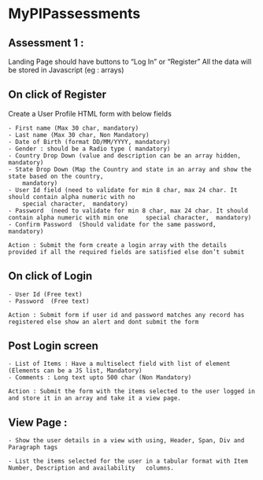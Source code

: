 # MyPIPassessments

Assessment 1 :
---------------

Landing Page should have buttons to  “Log In” or “Register”
All the data will be stored in Javascript (eg : arrays)

On click of Register
--------------------
Create a User Profile HTML form with below fields

	- First name (Max 30 char, mandatory)
	- Last name (Max 30 char, Non Mandatory)
	- Date of Birth (format DD/MM/YYYY, mandatory)
	- Gender : should be a Radio type ( mandatory)
	- Country Drop Down (value and description can be an array hidden,  mandatory)
	- State Drop Down (Map the Country and state in an array and show the state based on the country,
		mandatory)
	- User Id field (need to validate for min 8 char, max 24 char. It should contain alpha numeric with no
		special character,  mandatory)
	- Password  (need to validate for min 8 char, max 24 char. It should contain alpha numeric with min one 	special character,  mandatory)
	- Confirm Password  (Should validate for the same password,  mandatory)

	Action : Submit the form create a login array with the details provided if all the required fields are satisfied else don’t submit

On click of Login
------------------

	- User Id (Free text)
	- Password  (Free text)

	Action : Submit form if user id and password matches any record has registered else show an alert and dont submit the form

Post Login screen
------------------

	- List of Items : Have a multiselect field with list of element (Elements can be a JS list, Mandatory)
	- Comments : Long text upto 500 char (Non Mandatory)

	Action : Submit the form with the items selected to the user logged in and store it in an array and take it a view page.


View Page :
-----------
	- Show the user details in a view with using, Header, Span, Div and Paragraph tags

	- List the items selected for the user in a tabular format with Item Number, Description and availability 	columns.
